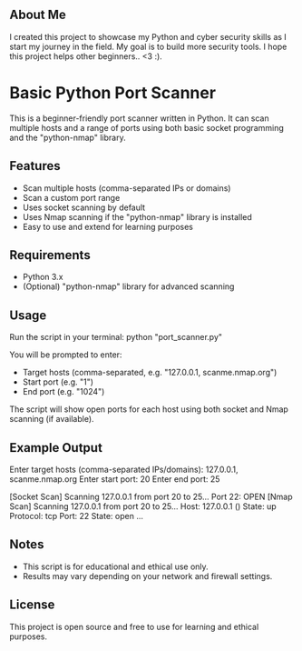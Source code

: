 ## About Me
I created this project to showcase my Python and cyber security skills as I start my journey in the field. My goal is to build more security tools.
I hope this project helps other beginners.. <3 :).

# Basic Python Port Scanner

This is a beginner-friendly port scanner written in Python. It can scan multiple hosts and a range of ports using both basic socket programming and the "python-nmap" library.

## Features
- Scan multiple hosts (comma-separated IPs or domains)
- Scan a custom port range
- Uses socket scanning by default
- Uses Nmap scanning if the "python-nmap" library is installed
- Easy to use and extend for learning purposes

## Requirements
- Python 3.x
- (Optional) "python-nmap" library for advanced scanning

## Usage
Run the script in your terminal:
python "port_scanner.py"

You will be prompted to enter:
- Target hosts (comma-separated, e.g. "127.0.0.1, scanme.nmap.org")
- Start port (e.g. "1")
- End port (e.g. "1024")

The script will show open ports for each host using both socket and Nmap scanning (if available).

## Example Output
Enter target hosts (comma-separated IPs/domains): 127.0.0.1, scanme.nmap.org
Enter start port: 20
Enter end port: 25

[Socket Scan] Scanning 127.0.0.1 from port 20 to 25...
Port 22: OPEN
[Nmap Scan] Scanning 127.0.0.1 from port 20 to 25...
Host: 127.0.0.1 ()
State: up
Protocol: tcp
Port: 22	State: open
...


## Notes
- This script is for educational and ethical use only.
- Results may vary depending on your network and firewall settings.

## License
This project is open source and free to use for learning and ethical purposes.
